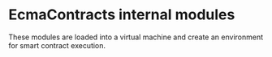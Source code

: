 # EcmaContracts internal modules

These modules are loaded into a virtual machine and create an environment for smart contract execution.